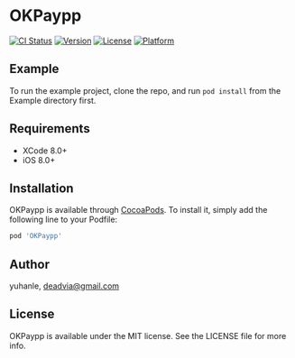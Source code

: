 # OKPaypp

[![CI Status](https://img.shields.io/travis/latehorse/OKPaypp.svg?style=flat)](https://travis-ci.org/latehorse/OKPaypp)
[![Version](https://img.shields.io/cocoapods/v/OKPaypp.svg?style=flat)](https://cocoapods.org/pods/OKPaypp)
[![License](https://img.shields.io/cocoapods/l/OKPaypp.svg?style=flat)](https://cocoapods.org/pods/OKPaypp)
[![Platform](https://img.shields.io/cocoapods/p/OKPaypp.svg?style=flat)](https://cocoapods.org/pods/OKPaypp)

## Example

To run the example project, clone the repo, and run `pod install` from the Example directory first.

## Requirements

- XCode 8.0+
- iOS 8.0+

## Installation

OKPaypp is available through [CocoaPods](https://cocoapods.org). To install
it, simply add the following line to your Podfile:

```ruby
pod 'OKPaypp'
```

## Author

yuhanle, deadvia@gmail.com

## License

OKPaypp is available under the MIT license. See the LICENSE file for more info.
